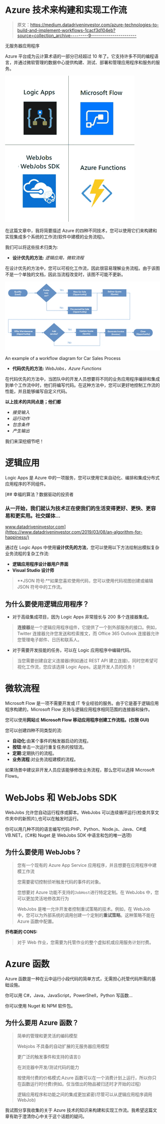 # Azure 技术来构建和实现工作流

> 原文：<https://medium.datadriveninvestor.com/azure-technologies-to-build-and-implement-workflows-1cacf3d104eb?source=collection_archive---------9----------------------->

无服务器应用程序

Azure 平台成为云计算术语的一部分已经超过 10 年了。它支持许多不同的编程语言，并通过微软管理的数据中心提供构建、测试、部署和管理应用程序和服务的服务。

![](img/fc1e2a56b4c72b675e30a92c433a3b9e.png)

在这篇文章中，我将简要描述 Azure 的四种不同技术，您可以使用它们来构建和实现集成多个系统的工作流(软件中建模的业务流程)。

我们可以将这些技术归类为:

*   **设计优先的方法:** *逻辑应用，微软流程*

在设计优先的方法中，您可以可视化工作流，因此很容易理解业务流程。由于该图不是一个单独的文档，因此当流程改变时，该图不可能不更新。

![](img/df935255e845308f7ac1b25bcb2e5680.png)

An example of a workflow diagram for Car Sales Process

*   **代码优先的方法:** *WebJobs，Azure Functions*

在代码优先的方法中，当团队中的开发人员想要将不同的业务应用程序编排和集成到单个工作流中时，他们将编写代码。在这种方法中，您可以更好地控制工作流的性能，并且能够编写自定义代码。

**以上技术的共同点是；他们都**

*   *接受输入*
*   *运行动作*
*   *包含条件*
*   *产生输出*

我们来深挖细节吧！

# **逻辑应用**

Logic Apps 是 Azure 中的一项服务，您可以使用它来自动化、编排和集成分布式应用程序的不同组件。

[](https://www.datadriveninvestor.com/2019/03/08/an-algorithm-for-happiness/) [## 幸福的算法？数据驱动的投资者

### 从一开始，我们就认为技术正在使我们的生活变得更好、更快、更容易和更实用。社交媒体…

www.datadriveninvestor.com](https://www.datadriveninvestor.com/2019/03/08/an-algorithm-for-happiness/) 

通过在 Logic Apps 中使用**设计优先的方法**，您可以使用以下方法绘制出模拟复杂业务流程的复杂工作流:

*   **逻辑应用程序设计器用户界面**
*   **Visual Studio 设计师**

> **JSON 符号:**如果您喜欢使用代码，您可以使用代码视图创建或编辑 JSON 符号中的工作流。

## 为什么要使用逻辑应用程序？

*   对于高级集成项目，因为 Logic Apps 非常擅长与 200 多个连接器集成。

> **连接器**是一个逻辑应用程序组件，它提供了一个到外部服务的接口。例如，Twitter 连接器允许您发送和检索推文，而 Office 365 Outlook 连接器允许您管理电子邮件、日历和联系人。

*   对于需要开发技能的任务，可以在 Logic 应用程序中编辑代码。

> 当您需要创建自定义连接器(例如通过 REST API 建立连接)，同时您希望可视化工作流，您应该选择 Logic Apps。这是开发人员的任务！

# **微软流程**

Microsoft Flow 是一项不需要开发或 IT 专业经验的服务。由于它是基于逻辑应用程序构建的，Microsoft Flow 支持与逻辑应用程序相同范围的连接器和操作。

您可以使用**网站**或 **Microsoft Flow 移动应用程序创建工作流程。(仅限 GUI)**

您可以创建四种不同类型的流:

*   **自动化**:由某个事件的触发器启动的流程。
*   **按钮**:单击一次运行重复任务的按钮流。
*   **定期**:定期执行的流程。
*   **业务流程**:对业务流程建模的流程。

如果场景中建议非开发人员应该能够修改业务流程，那么您可以选择 Microsoft Flows。

# WebJobs 和 WebJobs SDK

WebJobs 允许您自动运行程序或脚本。WebJobs 可以连续循环运行(检查共享文件夹中的新照片),也可以在触发时运行。

你可以用几种不同的语言编写代码:PHP、Python、Node.js、Java、C#或 VB.NET。(C#和 Nuget 是 WebJobs SDK 中语言和包的唯一选项)

## 为什么要使用 WebJobs？

> 您有一个现有的 Azure App Service 应用程序，并且想要在应用程序中建模工作流
> 
> 您需要密切控制侦听触发代码的事件的对象。
> 
> 您想要对 Azure 功能不支持的`JobHost`进行特定定制。在 WebJobs 中，您可以更加灵活地修改其行为
> 
> WebJobs 是唯一允许开发者控制重试策略的技术。例如，在 WebJob 中，您可以为外部系统的调用创建一个定制的**重试策略**。这种策略不能在 Azure 函数中配置。

**乔布斯的 CONS:**

> 对于 Web 作业，您需要为托管作业的整个虚拟机或应用服务计划付费。

# Azure 函数

Azure 函数是一种在云中运行小段代码的简单方式，无需担心托管代码所需的基础设施。

你可以用 C#，Java，JavaScript，PowerShell，Python 写函数…

你可以使用 Nuget 和 NPM 软件包。

## 为什么要用 Azure 函数？

> 简单的管理和更灵活的编码模型
> 
> Webjobs 不具备的自动扩展的无服务器应用模型
> 
> 更广泛的触发事件和支持的语言()
> 
> 在浏览器中开发/测试代码的能力
> 
> 按使用付费的价格模式:Azure 函数可以在一个消费计划上运行，所以你只在函数运行时付费(例如。仅当借出的物品被归还时才开始的过程)
> 
> 逻辑应用程序和功能之间的集成更加紧密(尽管可以从逻辑应用程序调用 WebJob)

我试图分享我收集的关于 Azure 技术的知识来构建和实现工作流。我希望这篇文章有助于澄清你心中关于这个话题的疑问。